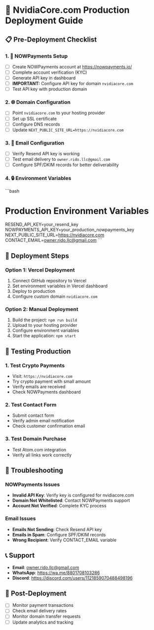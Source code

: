 # 🚀 NvidiaCore.com Production Deployment Guide

## 📋 Pre-Deployment Checklist

### 1. 🔑 NOWPayments Setup
- [ ] Create NOWPayments account at https://nowpayments.io/
- [ ] Complete account verification (KYC)
- [ ] Generate API key in dashboard
- [ ] **IMPORTANT:** Configure API key for domain `nvidiacore.com`
- [ ] Test API key with production domain

### 2. 🌐 Domain Configuration
- [ ] Point `nvidiacore.com` to your hosting provider
- [ ] Set up SSL certificate
- [ ] Configure DNS records
- [ ] Update `NEXT_PUBLIC_SITE_URL=https://nvidiacore.com`

### 3. 📧 Email Configuration
- [ ] Verify Resend API key is working
- [ ] Test email delivery to `owner.rido.llc@gmail.com`
- [ ] Configure SPF/DKIM records for better deliverability

### 4. 🔒 Environment Variables
\`\`\`bash
# Production Environment Variables
RESEND_API_KEY=your_resend_key
NOWPAYMENTS_API_KEY=your_production_nowpayments_key
NEXT_PUBLIC_SITE_URL=https://nvidiacore.com
CONTACT_EMAIL=owner.rido.llc@gmail.com
\`\`\`

## 🚀 Deployment Steps

### Option 1: Vercel Deployment
1. Connect GitHub repository to Vercel
2. Set environment variables in Vercel dashboard
3. Deploy to production
4. Configure custom domain `nvidiacore.com`

### Option 2: Manual Deployment
1. Build the project: `npm run build`
2. Upload to your hosting provider
3. Configure environment variables
4. Start the application: `npm start`

## 🧪 Testing Production

### 1. Test Crypto Payments
- Visit: `https://nvidiacore.com`
- Try crypto payment with small amount
- Verify emails are received
- Check NOWPayments dashboard

### 2. Test Contact Form
- Submit contact form
- Verify admin email notification
- Check customer confirmation email

### 3. Test Domain Purchase
- Test Atom.com integration
- Verify all links work correctly

## 🔧 Troubleshooting

### NOWPayments Issues
- **Invalid API Key**: Verify key is configured for nvidiacore.com
- **Domain Not Whitelisted**: Contact NOWPayments support
- **Account Not Verified**: Complete KYC process

### Email Issues
- **Emails Not Sending**: Check Resend API key
- **Emails in Spam**: Configure SPF/DKIM records
- **Wrong Recipient**: Verify CONTACT_EMAIL variable

## 📞 Support
- **Email**: owner.rido.llc@gmail.com
- **WhatsApp**: https://wa.me/8801708103286
- **Discord**: https://discord.com/users/1121859070488498196

## 🎯 Post-Deployment
- [ ] Monitor payment transactions
- [ ] Check email delivery rates
- [ ] Monitor domain transfer requests
- [ ] Update analytics and tracking
